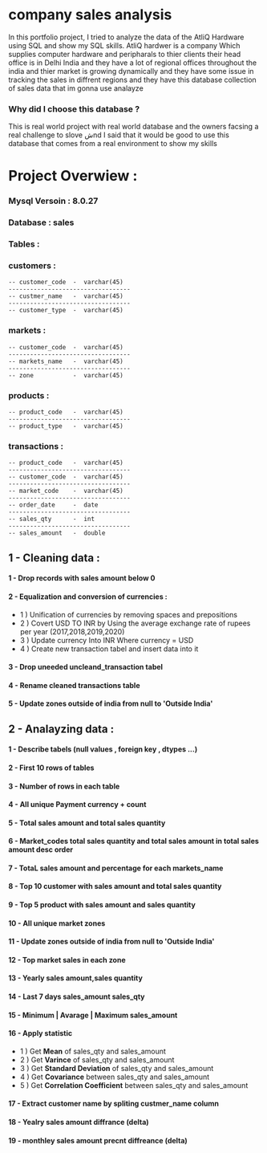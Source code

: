 # company sales analysis 
In this portfolio project, I tried to analyze the data of the AtliQ Hardware using SQL and show my SQL skills. 
AtliQ hardwer is a company Which supplies computer hardware and peripharals to thier clients
their head office is in Delhi India and they have a lot of regional offices throughout the india and thier market is growing dynamically and they have some issue in  tracking the sales in diffrent regions and they have this database collection of sales data that im gonna use analayze

### Why did I choose this database ? 

This is real world project with real world database and the owners facsing a real challenge to slove شnd I said that it would be good to use this database that comes from a real environment to show my skills

# Project Overwiew : 

### Mysql Versoin : 8.0.27

### Database : sales

### Tables :

### customers :

```
-- customer_code  -  varchar(45)
----------------------------------
-- custmer_name   -  varchar(45)
----------------------------------
-- customer_type  -  varchar(45)
```

### markets :

```
-- customer_code  -  varchar(45)
----------------------------------
-- markets_name   -  varchar(45)
----------------------------------
-- zone           -  varchar(45)
```

### products :

```
-- product_code   -  varchar(45)
----------------------------------
-- product_type   -  varchar(45)
```

### transactions : 

```
-- product_code   -  varchar(45)
----------------------------------
-- customer_code  -  varchar(45)
----------------------------------
-- market_code    -  varchar(45)
----------------------------------
-- order_date     -  date
----------------------------------
-- sales_qty      -  int
----------------------------------
-- sales_amount   -  double
```



## 1 - Cleaning data :

#### 1 - Drop records with sales amount below 0

#### 2 - Equalization and conversion of currencies : 

-  1 ) Unification of currencies by removing spaces and prepositions
-  2 ) Covert USD TO INR by Using the average exchange rate of rupees per year (2017,2018,2019,2020)
-  3 ) Update currency Into INR Where currency = USD 
-  4 ) Create new transaction tabel and insert data into it     

#### 3 - Drop uneeded uncleand_transaction tabel

#### 4 - Rename cleaned transactions table

#### 5 - Update zones outside of india from null to 'Outside India'


## 2 - Analayzing data :


#### 1 -  Describe tabels (null values , foreign key , dtypes ...)


#### 2 -  First 10 rows of tables


#### 3 -  Number of rows in each table 


#### 4 -  All unique Payment currency + count 


#### 5 - Total sales amount and total sales quantity


#### 6 -  Market_codes total sales quantity and total sales amount in total sales amount desc order 


#### 7 -  TotaL sales amount and percentage for each markets_name


#### 8 -  Top 10 customer with sales amount and total sales quantity


#### 9 -  Top 5 product with sales amount and sales quantity


#### 10 -  All unique market zones 


#### 11 -  Update zones outside of india from null to 'Outside India'


#### 12 -  Top market sales in each zone 


#### 13 -  Yearly sales amount,sales quantity


#### 14 -  Last 7 days sales_amount sales_qty 


#### 15 -  Minimum | Avarage | Maximum  sales_amount 


#### 16 -  Apply statistic 
-  1 ) Get **Mean** of sales_qty and sales_amount 
-  2 ) Get **Varince** of sales_qty and sales_amount 
-  3 ) Get **Standard Deviation** of sales_qty and sales_amount
-  4 ) Get **Covariance** between sales_qty and sales_amount  
-  5 ) Get **Correlation Coefficient** between sales_qty and sales_amount


#### 17 -  Extract customer name by spliting custmer_name column 


#### 18 -  Yealry sales amount diffrance (delta)


#### 19 -  monthley sales amount precnt diffreance (delta)
